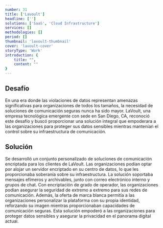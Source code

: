 ```yaml
---
number: 31
title: ['Lavoult']
headline: ['']
solutions: ['SaaS', 'Cloud Infrastructure']
services: []
methodologies: []
period: []
thumbnail: 'lavoult-thumbnail'
cover: 'lavoult-cover'
storyType: 'Work'
introduction: {
    title: "",
    content: ""
}
---
```


## Desafío

En una era donde las violaciones de datos representan amenazas significativas para organizaciones de todos los tamaños, la necesidad de soluciones de comunicación seguras nunca ha sido mayor. LaVoult, una empresa tecnológica emergente con sede en San Diego, CA, reconoció este desafío y buscó proporcionar una solución integral que empoderara a las organizaciones para proteger sus datos sensibles mientras mantenían el control sobre su infraestructura de comunicación.

## Solución

Se desarrolló un conjunto personalizado de soluciones de comunicación encriptada para los clientes de LaVoult. Las organizaciones podían optar por alojar un servidor encriptado en su centro de datos, lo que les proporcionaba soberanía sobre su infraestructura. La solución soportaba mensajes efímeros y archivables, junto con correo electrónico interno y grupos de chat. Con encriptación de grado de operador, las organizaciones podían asegurar la seguridad de extremo a extremo para sus redes de comunicación. Además, la oferta de marca blanca permitía a las organizaciones personalizar la plataforma con su propia identidad, reforzando su imagen mientras proporcionaban capacidades de comunicación seguras. Esta solución empoderó a las organizaciones para proteger datos sensibles y asegurar la privacidad en el panorama digital actual.